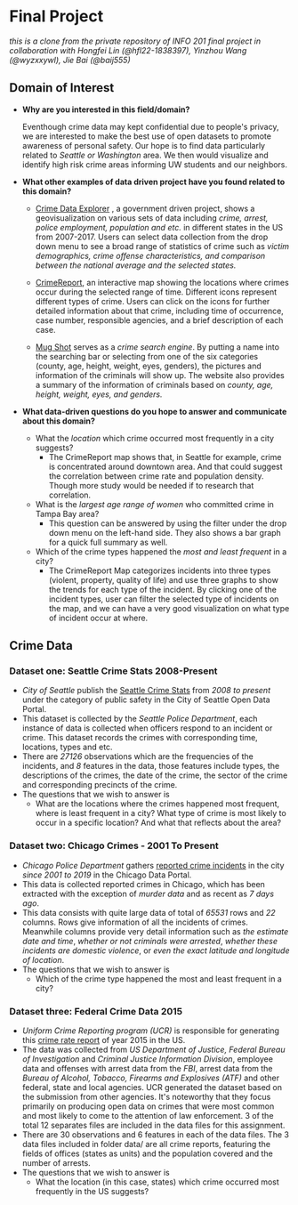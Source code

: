 # **Final Project**
_this is a clone from the private repository of INFO 201 final project in collaboration with Hongfei Lin (@hfl22-1838397), Yinzhou Wang (@wyzxxywl), Jie Bai (@baij555)_

## Domain of Interest

* **Why are you interested in this field/domain?**

    Eventhough crime data may kept confidential due to people's privacy, we are interested to make the best use of open datasets to promote awareness of personal safety. Our hope is to find data particularly related to _Seattle or Washington_ area. We then would visualize and identify high risk crime areas informing UW students and our neighbors.

* **What other examples of data driven project have you found related to this domain?**
    - [Crime Data Explorer](https://crime-data-explorer.fr.cloud.gov) , a government driven project, shows a geovisualization on various sets of data including _crime, arrest, police employment, population and etc._ in different states in the US from 2007-2017. Users can select data collection from the drop down menu to see a broad range of statistics of crime such as _victim demographics, crime offense characteristics, and comparison between the national average and the selected states._
    - [CrimeReport](https://www.crimereports.com), an interactive map showing the locations where crimes occur during the selected range of time. Different icons represent different types of crime. Users can click on the icons for further detailed information about that crime, including time of occurrence, case number, responsible agencies, and a brief description of each case.

    - [Mug Shot](https://mugshots.tampabay.com) serves as a _crime search engine_. By putting a name into the searching bar or selecting from one of the six categories (county, age, height, weight, eyes, genders), the pictures and information of the criminals will show up. The website also provides a summary of the information of criminals based on _county, age, height, weight, eyes, and genders._

* **What data-driven questions do you hope to answer and communicate about this domain?**
    - What the _location_ which crime occurred most frequently in a city suggests?
      - The CrimeReport map shows that, in Seattle for example, crime is concentrated around downtown area. And that could suggest the correlation between crime rate and population density. Though more study would be needed if to research that correlation.
    - What is the _largest age range of women_ who committed crime in Tampa Bay area?
      - This question can be answered by using the filter under the drop down menu on the left-hand side. They also shows a bar graph for a quick full summary as well.
    - Which of the crime types happened the _most and least frequent_ in a city?
      - The CrimeReport Map categorizes incidents into three types (violent, property, quality of life) and use three graphs to show the trends for each type of the incident. By clicking one of the incident types, user can filter the selected type of incidents on the map, and we can have a very good visualization on what type of incident occur at where.


## Crime Data
### Dataset one: Seattle Crime Stats 2008-Present
- _City of Seattle_ publish the [Seattle Crime Stats](https://data.seattle.gov/Public-Safety/Seattle-Crime-Stats-by-Police-Precinct-2008-Presen/3xqu-vnum) from _2008 to present_ under the category of public safety in the City of Seattle Open Data Portal.
- This dataset is collected by the *Seattle Police Department*, each instance of data is collected when officers respond to an incident or crime. This dataset records the crimes with corresponding time, locations, types and etc.
- There are *27126* observations which are the frequencies of the incidents, and *8* features in the data, those features include types, the descriptions of the crimes, the date of the crime, the sector of the crime and corresponding precincts of the crime.
- The questions that we wish to answer is  
  - What are the locations where the crimes happened most frequent, where is least frequent in a city? What type of crime is most likely to occur in a specific location? And what that reflects about the area?

### Dataset two: Chicago Crimes - 2001 To Present
- _Chicago Police Department_ gathers [reported crime incidents](https://data.cityofchicago.org/Public-Safety/Crimes-2001-to-present/ijzp-q8t2) in the city _since 2001 to 2019_ in the Chicago Data Portal.
- This data is collected reported crimes in Chicago, which has been extracted with the exception of _murder data_ and as recent as _7 days ago_.
- This data consists with quite large data of total of _65531_ rows and _22_ columns. Rows give information of all the incidents of crimes. Meanwhile columns provide very detail information such as _the estimate date and time_, _whether or not criminals were arrested_, _whether these incidents are domestic violence_, or _even the exact latitude and longitude of location_.
- The questions that we wish to answer is
    - Which of the crime type happened the most and least frequent in a city?


### Dataset three: Federal Crime Data 2015
- _Uniform Crime Reporting program (UCR)_ is responsible for generating this [crime rate report](https://ucr.fbi.gov/crime-in-the-u.s/2015/crime-in-the-u.s.-2015/additional-reports/federal-crime-data/federal_crime_data_-2015) of year 2015 in the US.
- The data was collected from _US Department of Justice, Federal Bureau of Investigation_ and _Criminal Justice Information Division_, employee data and offenses with arrest data from the _FBI_, arrest data from the _Bureau of Alcohol, Tobacco, Firearms and Explosives (ATF)_ and other federal, state and local agencies. UCR generated the dataset based on the submission from other agencies. It's noteworthy that they focus primarily on producing open data on crimes that were most common and most likely to come to the attention of law enforcement. 3 of the total 12 separates files are included in the data files for this assignment.
- There are 30 observations and 6 features in each of the data files. The 3 data files included in folder data/ are all crime reports, featuring the fields of offices (states as units) and the population covered and the number of arrests.
- The questions that we wish to answer is
  - What the location (in this case, states) which crime occurred most frequently in the US suggests?
